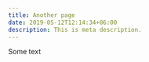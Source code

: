 ```yaml
---
title: Another page
date: 2019-05-12T12:14:34+06:00
description: This is meta description.
---
```


Some text